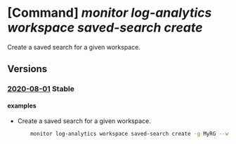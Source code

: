 # [Command] _monitor log-analytics workspace saved-search create_

Create a saved search for a given workspace.

## Versions

### [2020-08-01](/Resources/mgmt-plane/L3N1YnNjcmlwdGlvbnMve30vcmVzb3VyY2Vncm91cHMve30vcHJvdmlkZXJzL21pY3Jvc29mdC5vcGVyYXRpb25hbGluc2lnaHRzL3dvcmtzcGFjZXMve30vc2F2ZWRzZWFyY2hlcy97fQ==/2020-08-01.xml) **Stable**

<!-- mgmt-plane /subscriptions/{}/resourcegroups/{}/providers/microsoft.operationalinsights/workspaces/{}/savedsearches/{} 2020-08-01 -->

#### examples

- Create a saved search for a given workspace.
    ```bash
        monitor log-analytics workspace saved-search create -g MyRG --workspace-name MyWS -n MySavedSearch --category Test1 --display-name TestSavedSearch -q "AzureActivity | summarize count() by bin(TimeGenerated, 1h)" --fa myfun --fp "a:string = value"
    ```
